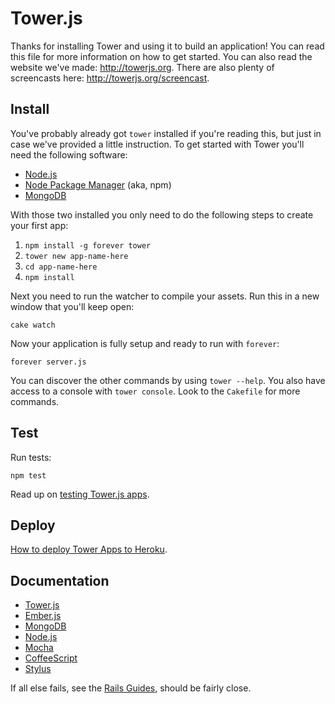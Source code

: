 # Tower.js

Thanks for installing Tower and using it to build an application! You can read this file for more information on how to get started. You can also read the website we've made: http://towerjs.org. There are also plenty of screencasts here: http://towerjs.org/screencast.

## Install

You've probably already got `tower` installed if you're reading this, but just in case we've provided a little instruction. To get started with Tower you'll need the following software:

- [Node.js](http://nodejs.org/)
- [Node Package Manager](https://npmjs.org/) (aka, npm)
- [MongoDB](http://www.mongodb.org/)

With those two installed you only need to do the following steps to create your first app:

1. `npm install -g forever tower`
2. `tower new app-name-here`
3. `cd app-name-here`
4. `npm install`

Next you need to run the watcher to compile your assets. Run this in a new window that you'll keep open:

```
cake watch
```

Now your application is fully setup and ready to run with `forever`:

```
forever server.js
```

You can discover the other commands by using `tower --help`. You also have access to a console with `tower console`. Look to the `Cakefile` for more commands.

## Test

Run tests:

```
npm test
```

Read up on [testing Tower.js apps](http://towerjs.org/guides/testing).

## Deploy

[How to deploy Tower Apps to Heroku](http://towerjs.org/guides/deployment#heroku).

## Documentation

- [Tower.js](http://towerjs.org/guides)
- [Ember.js](http://emberjs.com/)
- [MongoDB](http://www.mongodb.org/display/DOCS/Advanced+Queries)
- [Node.js](http://nodejs.org/docs/v0.6.11/api/fs.html)
- [Mocha](https://github.com/visionmedia/mocha)
- [CoffeeScript](http://coffeescript.org/)
- [Stylus](http://learnboost.github.com/stylus/)

If all else fails, see the [Rails Guides](http://guides.rubyonrails.org/), should be fairly close.
